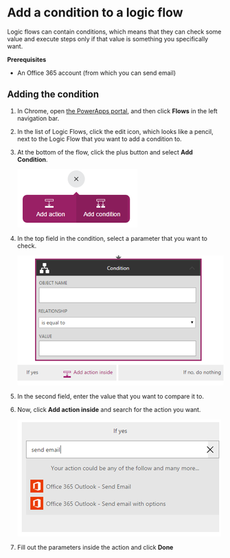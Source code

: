 <properties
    pageTitle="PowerApps: Add a condition"
    description="Logic flows can run certain steps only if the condition you match is true."
    services="powerapps"
    documentationCenter="na"
    authors="stepsic-microsoft-com"
    manager="dwrede"
    editor=""
    tags=""/>

<tags
   ms.service="powerapps"
   ms.devlang="na"
   ms.topic="article"
   ms.tgt_pltfrm="na"
   ms.workload="na"
   ms.date="11/14/2015"
   ms.author="stepsic"/>

# Add a condition to a logic flow #

Logic flows can contain conditions, which means that they can check some value and execute steps only if that value is something you specifically want. 

**Prerequisites**

- An Office 365 account (from which you can send email)

## Adding the condition ##

1. In Chrome, open [the PowerApps portal](https://portal.kratosapps.com/), and then click **Flows** in the left navigation bar.

2. In the list of Logic Flows, click the edit icon, which looks like a pencil, next to the Logic Flow that you want to add a condition to.

3. At the bottom of the flow, click the plus button and select **Add Condition**.

    ![Condition button](./media/add-a-condition/addconditionbutton.png)
    
4. In the top field in the condition, select a parameter that you want to check.

    ![Condition box](./media/add-a-condition/conditionbox.png)

5. In the second field, enter the value that you want to compare it to.

6. Now, click **Add action inside** and search for the action you want.

    ![Add action inside](./media/add-a-condition/ifyes.png)

7. Fill out the parameters inside the action and click **Done**

